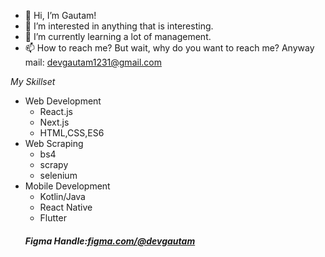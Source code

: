 - 👋 Hi, I’m Gautam!
- 👀 I’m interested in anything that is interesting.
- 🌱 I’m currently learning a lot of management.
- 📫 How to reach me? But wait, why do you want to reach me? Anyway  mail: devgautam1231@gmail.com

<em>My Skillset</em>
<ul type="disc">
  <li>Web Development
  <ul>
    <li>React.js</li>
    <li>Next.js</li>
    <li>HTML,CSS,ES6</li>
  </ul>
  </li>
  
  <li>Web Scraping
    <ul>
      <li>bs4</li>
      <li>scrapy</li>
      <li>selenium</li>
    </ul>
  </li>
  <li>Mobile Development
  <ul>
      <li>Kotlin/Java</li>
      <li>React Native</li>
      <li>Flutter</li>
    </ul>
  </li>
  

<h5>Figma Handle:<a href="https://www.figma.com/@devgautam">figma.com/@devgautam</a></h5>

<!---
DevGautam2000/DevGautam2000 is a ✨ special ✨ repository because its `README.md` (this file) appears on your GitHub profile.
You can click the Preview link to take a look at your changes.
--->
